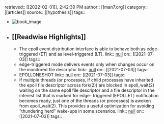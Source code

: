 retrieved:: [[2022-02-01]], 2:42:39 PM
              author:: [[man7.org]]
              category:: [[articles]]
              source:: [[hypothesis]]
              tags::

- ![book_image](https://readwise-assets.s3.amazonaws.com/static/images/article2.74d541386bbf.png)
- ## [[Readwise Highlights]]
	- The epoll event distribution interface is able to behave both as
	       edge-triggered (ET) and as level-triggered (LT).
	                link:: [null](null)
	                on:: [[2021-07-03]]
	                tags::
	- edge-triggered mode
	       delivers events only when changes occur on the monitored file
	       descriptor
	                link:: [null](null)
	                on:: [[2021-07-03]]
	                tags::
	- EPOLLONESHOT
	                link:: [null](null)
	                on:: [[2021-07-03]]
	                tags::
	- If multiple threads (or processes, if child processes have
	       inherited the epoll file descriptor across fork(2)) are blocked
	       in epoll_wait(2) waiting on the same epoll file descriptor and a
	       file descriptor in the interest list that is marked for edge-
	       triggered (EPOLLET) notification becomes ready, just one of the
	       threads (or processes) is awoken from epoll_wait(2).  This
	       provides a useful optimization for avoiding "thundering herd"
	       wake-ups in some scenarios.
	                link:: [null](null)
	                on:: [[2021-07-03]]
	                tags::
